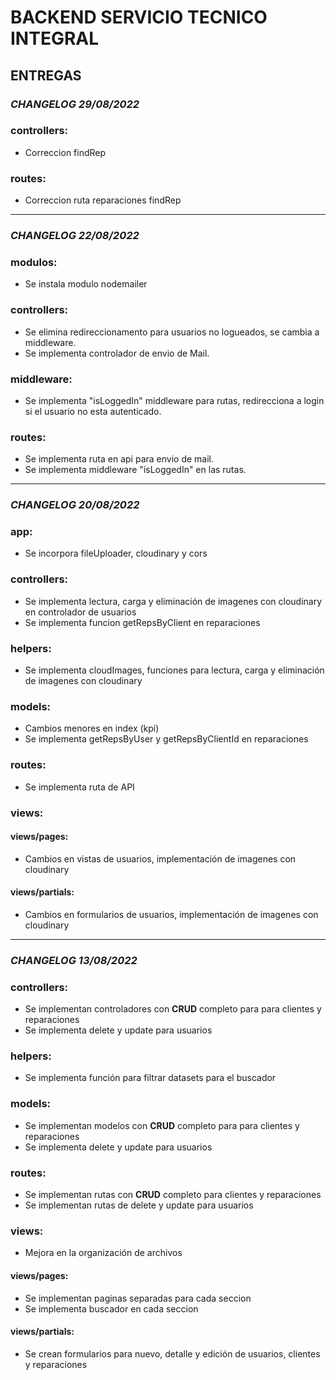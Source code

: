# BACKEND SERVICIO TECNICO INTEGRAL

## ENTREGAS

### *CHANGELOG 29/08/2022*

### controllers:
- Correccion findRep

### routes:
- Correccion ruta reparaciones findRep

---------------------------------------------------------------------------------------

### *CHANGELOG 22/08/2022*

### modulos:
- Se instala modulo nodemailer

### controllers:
- Se elimina redireccionamento para usuarios no logueados, se cambia a middleware.
- Se implementa controlador de envio de Mail.

### middleware:
- Se implementa "isLoggedIn" middleware para rutas, redirecciona a login si el usuario no esta autenticado.

### routes:
- Se implementa ruta en api para envio de mail.
- Se implementa middleware "isLoggedIn" en las rutas.

---------------------------------------------------------------------------------------

### *CHANGELOG 20/08/2022*

### app:
- Se incorpora fileUploader, cloudinary y cors

### controllers:
- Se implementa lectura, carga y eliminación de imagenes con cloudinary en controlador de usuarios
- Se implementa funcion getRepsByClient en reparaciones

### helpers:
- Se implementa cloudImages, funciones para lectura, carga y eliminación de imagenes con cloudinary

### models:
- Cambios menores en index (kpi)
- Se implementa getRepsByUser y getRepsByClientId en reparaciones

### routes: 
- Se implementa ruta de API

### views:

#### views/pages:
- Cambios en vistas de usuarios, implementación de imagenes con cloudinary

#### views/partials:
- Cambios en formularios de usuarios, implementación de imagenes con cloudinary

---------------------------------------------------------------------------------------

### *CHANGELOG 13/08/2022*

### controllers:
- Se implementan controladores con **CRUD** completo para para clientes y reparaciones
- Se implementa delete y update para usuarios

### helpers:
- Se implementa función para filtrar datasets para el buscador

### models:
- Se implementan modelos con **CRUD** completo para para clientes y reparaciones
- Se implementa delete y update para usuarios

### routes: 
- Se implementan rutas con **CRUD** completo para clientes y reparaciones
- Se implementan rutas de delete y update para usuarios

### views:
- Mejora en la organización de archivos

#### views/pages:
- Se implementan paginas separadas para cada seccion
- Se implementa buscador en cada seccion 

#### views/partials:
- Se crean formularios para nuevo, detalle y edición de usuarios, clientes y reparaciones



